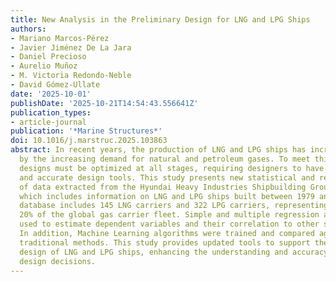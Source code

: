 ```yaml
---
title: New Analysis in the Preliminary Design for LNG and LPG Ships
authors:
- Mariano Marcos-Pérez
- Javier Jiménez De La Jara
- Daniel Precioso
- Aurelio Muñoz
- M. Victoria Redondo-Neble
- David Gómez-Ullate
date: '2025-10-01'
publishDate: '2025-10-21T14:54:43.556641Z'
publication_types:
- article-journal
publication: '*Marine Structures*'
doi: 10.1016/j.marstruc.2025.103863
abstract: In recent years, the production of LNG and LPG ships has increased, driven
  by the increasing demand for natural and petroleum gases. To meet this demand, ship
  designs must be optimized at all stages, requiring designers to have advanced, efficient
  and accurate design tools. This study presents new statistical and regression analyses
  of data extracted from the Hyundai Heavy Industries Shipbuilding Group catalogue
  which includes information on LNG and LPG ships built between 1979 and 2023. The
  database includes 145 LNG carriers and 322 LPG carriers, representing approximately
  20% of the global gas carrier fleet. Simple and multiple regression analyses were
  used to estimate dependent variables and their correlation to other ship parameters.
  In addition, Machine Learning algorithms were trained and compared against these
  traditional methods. This study provides updated tools to support the preliminary
  design of LNG and LPG ships, enhancing the understanding and accuracy of early-stage
  design decisions.
---
```

